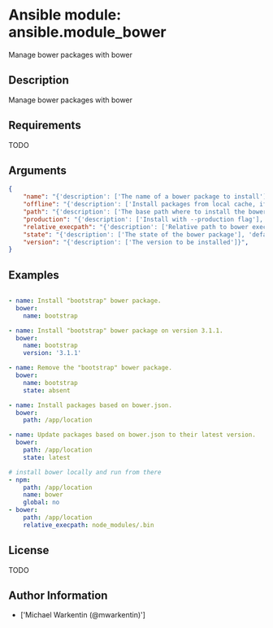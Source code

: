 # Ansible module: ansible.module_bower


Manage bower packages with bower

## Description

Manage bower packages with bower

## Requirements

TODO

## Arguments

``` json
{
    "name": "{'description': ['The name of a bower package to install']}",
    "offline": "{'description': ['Install packages from local cache, if the packages were installed before'], 'type': 'bool', 'default': False}",
    "path": "{'description': ['The base path where to install the bower packages'], 'required': True}",
    "production": "{'description': ['Install with --production flag'], 'type': 'bool', 'default': False, 'version_added': '2.0'}",
    "relative_execpath": "{'description': ['Relative path to bower executable from install path'], 'version_added': '2.1'}",
    "state": "{'description': ['The state of the bower package'], 'default': 'present', 'choices': ['present', 'absent', 'latest']}",
    "version": "{'description': ['The version to be installed']}",
}
```

## Examples


``` yaml

- name: Install "bootstrap" bower package.
  bower:
    name: bootstrap

- name: Install "bootstrap" bower package on version 3.1.1.
  bower:
    name: bootstrap
    version: '3.1.1'

- name: Remove the "bootstrap" bower package.
  bower:
    name: bootstrap
    state: absent

- name: Install packages based on bower.json.
  bower:
    path: /app/location

- name: Update packages based on bower.json to their latest version.
  bower:
    path: /app/location
    state: latest

# install bower locally and run from there
- npm:
    path: /app/location
    name: bower
    global: no
- bower:
    path: /app/location
    relative_execpath: node_modules/.bin

```

## License

TODO

## Author Information
  - ['Michael Warkentin (@mwarkentin)']

